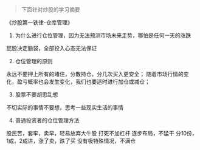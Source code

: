 > 下面针对炒股的学习摘要

《炒股第一铁律-仓库管理》
1. 为什么进行仓位管理，因为无法预测市场未来走势，哪怕是任何一天的涨跌

屁股决定脑袋，全部投入心态无法保证

2. 仓位管理的原则

永远不要押上所有的堵住，分散持仓，分几次买入更安全；
随着市场行情的变化，盈亏概率也会发生变化，我们也要适时进行加仓或减仓；

3. 股票不要胡思乱想

不切实际的事情不要想，思考一些现实生活的事情

4. 普通投资者的仓位管理方法

股民苦，套牢，卖早，轻易放弃大牛股
打死不加杠杆
逐步布局，不猛干
分10份，1成，2成进，涨了卖，跌了买
没有极特殊情况，不满仓
